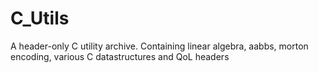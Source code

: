 # C_Utils 

A header-only C utility archive. Containing linear algebra, aabbs, morton encoding, various C datastructures and QoL headers
